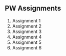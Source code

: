 ## PW Assignments

<ol>
  <li> Assignment 1</li>
  <li> Assignment 2</li>
  <li> Assignment 3</li>
  <li> Assignment 4</li>
  <li> Assignment 5</li>
  <li> Assignment 6</li>
</ol>




